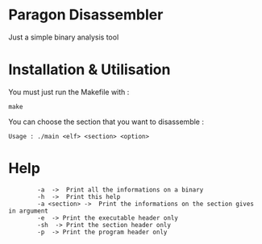 # Paragon Disassembler

Just a simple binary analysis tool

# Installation & Utilisation

You must just run the Makefile with : 

```make```

You can choose the section that you want to disassemble : 

```Usage : ./main <elf> <section> <option>```

# Help

```Help : 
        -a  ->  Print all the informations on a binary
        -h  ->  Print this help
        -a <section> ->  Print the informations on the section gives in argument
        -e  -> Print the executable header only
        -sh  -> Print the section header only
        -p  -> Print the program header only
 ```
